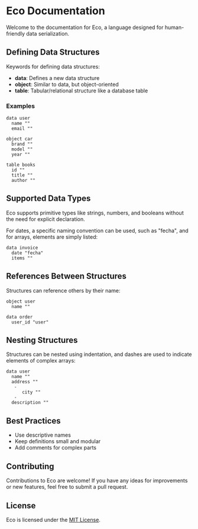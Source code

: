 # Eco Documentation

Welcome to the documentation for Eco, a language designed for human-friendly data serialization.

## Defining Data Structures

Keywords for defining data structures:

- **data**: Defines a new data structure
- **object**: Similar to data, but object-oriented
- **table**: Tabular/relational structure like a database table

### Examples

```eco
data user
  name ""
  email ""

object car
  brand ""
  model ""
  year ""

table books
  id ""
  title ""
  author ""
```

## Supported Data Types

Eco supports primitive types like strings, numbers, and booleans without the need for explicit declaration.

For dates, a specific naming convention can be used, such as "fecha", and for arrays, elements are simply listed:

```eco
data invoice 
  date "fecha"
  items ""
```

## References Between Structures

Structures can reference others by their name:

```eco
object user
  name ""

data order
  user_id "user"
``` 

## Nesting Structures

Structures can be nested using indentation, and dashes are used to indicate elements of complex arrays:

```eco
data user 
  name ""
  address ""
   -
      city ""
   -
  description ""
```

## Best Practices

- Use descriptive names
- Keep definitions small and modular
- Add comments for complex parts

## Contributing

Contributions to Eco are welcome! If you have any ideas for improvements or new features, feel free to submit a pull request.

## License

Eco is licensed under the [MIT License](../LICENSE).
